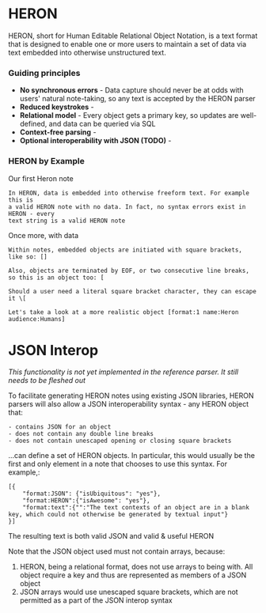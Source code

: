 # HERON

HERON, short for Human Editable Relational Object Notation, is a text format that
is designed to enable one or more users to maintain a set of data via text embedded
into otherwise unstructured text.

### Guiding principles

 - **No synchronous errors** - Data capture should never be at odds with users' natural note-taking, so any text is accepted by the HERON parser
 - **Reduced keystrokes** -
 - **Relational model** - Every object gets a primary key, so updates are well-defined, and data can be queried via SQL
 - **Context-free parsing** -
 - **Optional interoperability with JSON (TODO)** -

### HERON by Example

Our first Heron note
```
In HERON, data is embedded into otherwise freeform text. For example this is
a valid HERON note with no data. In fact, no syntax errors exist in HERON - every
text string is a valid HERON note
```

Once more, with data
```
Within notes, embedded objects are initiated with square brackets, like so: []

Also, objects are terminated by EOF, or two consecutive line breaks, so this is an object too: [

Should a user need a literal square bracket character, they can escape it \[

Let's take a look at a more realistic object [format:1 name:Heron audience:Humans]

```

# JSON Interop

*This functionality is not yet implemented in the reference parser. It still needs to be fleshed out*

To facilitate generating HERON notes using existing JSON libraries, HERON parsers
will also allow a JSON interoperability syntax - any HERON object that:

	- contains JSON for an object
	- does not contain any double line breaks
	- does not contain unescaped opening or closing square brackets

...can define a set of HERON objects. In particular, this would usually be the first
and only element in a note that chooses to use this syntax. For example,:

```
[{
	"format:JSON": {"isUbiquitous": "yes"},
	"format:HERON":{"isAwesome": "yes"},
	"format:text":{"":"The text contexts of an object are in a blank key, which could not otherwise be generated by textual input"}
}]
```

The resulting text is both valid JSON and valid & useful HERON

Note that the JSON object used must not contain arrays, because:
 1. HERON, being a relational format, does not use arrays to being with. All object require a key and thus are represented as members of a JSON object
 2. JSON arrays would use unescaped square brackets, which are not permitted as a part of the JSON interop syntax
